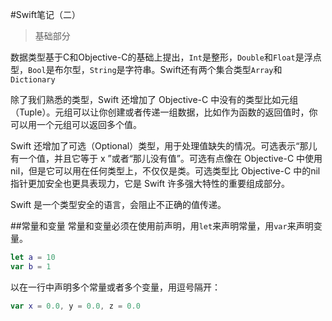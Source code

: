 #Swift笔记（二）

>基础部分

数据类型基于C和Objective-C的基础上提出，`Int`是整形，`Double`和`Float`是浮点型，`Bool`是布尔型，`String`是字符串。Swift还有两个集合类型`Array`和`Dictionary`

除了我们熟悉的类型，Swift 还增加了 Objective-C 中没有的类型比如元组（Tuple）。元组可以让你创建或者传递一组数据，比如作为函数的返回值时，你可以用一个元组可以返回多个值。

Swift 还增加了可选（Optional）类型，用于处理值缺失的情况。可选表示“那儿有一个值，并且它等于 x ”或者“那儿没有值”。可选有点像在 Objective-C 中使用nil，但是它可以用在任何类型上，不仅仅是类。可选类型比 Objective-C 中的nil指针更加安全也更具表现力，它是 Swift 许多强大特性的重要组成部分。

Swift 是一个类型安全的语言，会阻止不正确的值传递。


##常量和变量
常量和变量必须在使用前声明，用`let`来声明常量，用`var`来声明变量。
```swift
let a = 10
var b = 1
```
以在一行中声明多个常量或者多个变量，用逗号隔开：
```swift
var x = 0.0, y = 0.0, z = 0.0
```